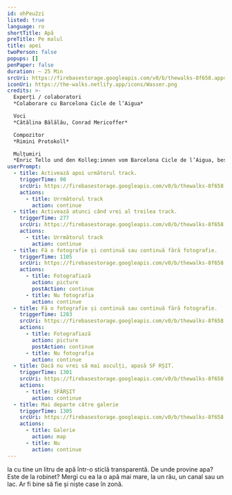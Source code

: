```yaml
---
id: ohPeu2zi
listed: true
language: ro
shortTitle: Apă
preTitle: Pe malul
title: apei
twoPerson: false
popups: []
penPaper: false
duration: ~ 25 Min
srcUri: https://firebasestorage.googleapis.com/v0/b/thewalks-8f658.appspot.com/o/mp3%2Fv0%2Fde_ohPeu2zi%2Fde_ohPeu2zi.mp3?alt=media&token=61fedcc9-aad0-447c-b9ee-eef38eeaf712
iconUri: https://the-walks.netlify.app/icons/Wasser.png
credits: >-
  Experți / colaboratori
  *Colaborare cu Barcelona Cicle de l’Aigua*

  Voci
  *Cătălina Bălălău, Conrad Mericoffer*

  Compozitor
  *Rimini Protokoll*

  Mulțumiri
  *Enric Tello und den Kolleg:innen vom Barcelona Cicle de l’Aigua, besonders Ignasi Batalle Barber și Gustavo Ramon Wilhelmi*
userPrompt:
  - title: Activează apoi următorul track.
    triggerTime: 90
    srcUri: https://firebasestorage.googleapis.com/v0/b/thewalks-8f658.appspot.com/o/mp3%2Fv0%2Fde_ohPeu2zi%2Fde_ohPeu2zi_loop_1.mp3?alt=media&token=80d90ff6-37b7-4684-b179-0db1a7b40e47
    actions:
      - title: Urrmătorul track
        action: continue
  - title: Activează atunci când vrei al treilea track.
    triggerTime: 277
    srcUri: https://firebasestorage.googleapis.com/v0/b/thewalks-8f658.appspot.com/o/mp3%2Fv0%2Fde_ohPeu2zi%2Fde_ohPeu2zi_loop_2.mp3?alt=media&token=851cb8fe-fa7d-4e24-8ff6-ced6ab2bfa34
    actions:
      - title: Urrmătorul track
        action: continue
  - title: Fă o fotografie și continuă sau continuă fără fotografie.
    triggerTime: 1105
    srcUri: https://firebasestorage.googleapis.com/v0/b/thewalks-8f658.appspot.com/o/mp3%2Fv0%2Fde_ohPeu2zi%2Fde_ohPeu2zi_loop_3.mp3?alt=media&token=e8925308-eb83-4ffd-a52f-c4d865fb4045
    actions:
      - title: Fotografiază
        action: picture
        postAction: continue
      - title: Nu fotografia
        action: continue
  - title: Fă o fotografie și continuă sau continuă fără fotografie.
    triggerTime: 1283
    srcUri: https://firebasestorage.googleapis.com/v0/b/thewalks-8f658.appspot.com/o/mp3%2Fv0%2Fde_ohPeu2zi%2Fde_ohPeu2zi_loop_4.mp3?alt=media&token=1a0bfe01-7064-4e8f-a047-d5b90addb124
    actions:
      - title: Fotografiază
        action: picture
        postAction: continue
      - title: Nu fotografia
        action: continue
  - title: Dacă nu vrei să mai asculți, apasă SF RȘIT.
    triggerTime: 1301
    srcUri: https://firebasestorage.googleapis.com/v0/b/thewalks-8f658.appspot.com/o/mp3%2Fv0%2Fde_ohPeu2zi%2Fde_ohPeu2zi_loop_5.mp3?alt=media&token=01bba94d-8141-44da-9791-f10a37c413b3
    actions:
      - title: SFÂRȘIT
        action: continue
  - title: Mai departe către galerie
    triggerTime: 1305
    srcUri: https://firebasestorage.googleapis.com/v0/b/thewalks-8f658.appspot.com/o/static%2Fmedias%2Fmulti_Zeubeel8_loop.mp3?alt=media&token=88349085-3303-48b9-bdc6-fd7b09519a26
    actions:
      - title: Galerie
        action: map
      - title: Nu
        action: continue
---
```

Ia cu tine un litru de apă într-o sticlă transparentă. De unde provine apa? Este de la robinet? Mergi cu ea la o apă mai mare, la un râu, un canal sau un lac. Ar fi bine să fie și niște case în zonă.
